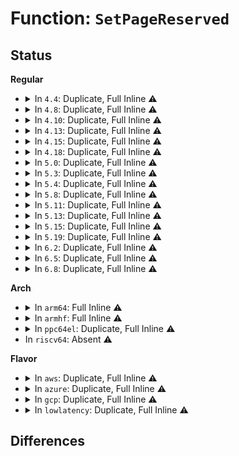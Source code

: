 # Function: <code>SetPageReserved</code>

## Status
<b>Regular</b>
<ul>
<li>
<details>
<summary>In <code>4.4</code>: Duplicate, Full Inline ⚠️</summary>

**Collision:** Static Duplication

**Inline:** Full

**Transformation:** False

**Instances:**

```
In kernel/kexec_core.c (ffffffff8110c4b3)
Location: include/linux/page-flags.h:222
Inline: True
Inline callers:
  - kernel/kexec_core.c:kimage_alloc_pages
```
```
In mm/page_alloc.c (ffffffff8181ce6e)
Location: include/linux/page-flags.h:222
Inline: True
Inline callers:
  - mm/page_alloc.c:reserve_bootmem_region
  - mm/page_alloc.c:__offline_isolated_pages
  - mm/page_alloc.c:__offline_isolated_pages
```
```
In mm/memory_hotplug.c (ffffffff81819823)
Location: include/linux/page-flags.h:222
Inline: True
Inline callers:
  - mm/memory_hotplug.c:__add_pages
```
```
In drivers/char/agp/generic.c (ffffffff8151d53b)
Location: include/linux/page-flags.h:222
Inline: True
Inline callers:
  - drivers/char/agp/generic.c:agp_generic_create_gatt_table
```
</details>
</li>
<li>
<details>
<summary>In <code>4.8</code>: Duplicate, Full Inline ⚠️</summary>

**Collision:** Static Duplication

**Inline:** Full

**Transformation:** False

**Instances:**

```
In kernel/kexec_core.c (ffffffff81113d33)
Location: include/linux/page-flags.h:275
Inline: True
Inline callers:
  - kernel/kexec_core.c:kimage_alloc_pages
```
```
In mm/page_alloc.c (ffffffff811acc4b)
Location: include/linux/page-flags.h:275
Inline: True
Inline callers:
  - mm/page_alloc.c:__offline_isolated_pages
  - mm/page_alloc.c:__offline_isolated_pages
  - mm/page_alloc.c:reserve_bootmem_region
```
```
In mm/memory_hotplug.c (ffffffff81893417)
Location: include/linux/page-flags.h:275
Inline: True
Inline callers:
  - mm/memory_hotplug.c:__add_pages
```
```
In drivers/char/agp/generic.c (ffffffff815702a4)
Location: include/linux/page-flags.h:275
Inline: True
Inline callers:
  - drivers/char/agp/generic.c:agp_generic_create_gatt_table
```
</details>
</li>
<li>
<details>
<summary>In <code>4.10</code>: Duplicate, Full Inline ⚠️</summary>

**Collision:** Static Duplication

**Inline:** Full

**Transformation:** False

**Instances:**

```
In kernel/kexec_core.c (ffffffff8111b443)
Location: include/linux/page-flags.h:285
Inline: True
Inline callers:
  - kernel/kexec_core.c:kimage_alloc_pages
```
```
In mm/page_alloc.c (ffffffff811bd206)
Location: include/linux/page-flags.h:285
Inline: True
Inline callers:
  - mm/page_alloc.c:__offline_isolated_pages
  - mm/page_alloc.c:__offline_isolated_pages
  - mm/page_alloc.c:reserve_bootmem_region
```
```
In mm/memory_hotplug.c (ffffffff818c7c68)
Location: include/linux/page-flags.h:285
Inline: True
Inline callers:
  - mm/memory_hotplug.c:__add_pages
```
```
In drivers/char/agp/generic.c (ffffffff8159c957)
Location: include/linux/page-flags.h:285
Inline: True
Inline callers:
  - drivers/char/agp/generic.c:agp_generic_create_gatt_table
```
</details>
</li>
<li>
<details>
<summary>In <code>4.13</code>: Duplicate, Full Inline ⚠️</summary>

**Collision:** Static Duplication

**Inline:** Full

**Transformation:** False

**Instances:**

```
In kernel/kexec_core.c (ffffffff8111d303)
Location: include/linux/page-flags.h:285
Inline: True
Inline callers:
  - kernel/kexec_core.c:kimage_alloc_pages
```
```
In mm/page_alloc.c (ffffffff811c5463)
Location: include/linux/page-flags.h:285
Inline: True
Inline callers:
  - mm/page_alloc.c:__offline_isolated_pages
  - mm/page_alloc.c:__offline_isolated_pages
  - mm/page_alloc.c:reserve_bootmem_region
```
```
In mm/memory_hotplug.c (ffffffff818ff249)
Location: include/linux/page-flags.h:285
Inline: True
Inline callers:
  - mm/memory_hotplug.c:__add_pages
```
```
In drivers/char/agp/generic.c (ffffffff815b09b4)
Location: include/linux/page-flags.h:285
Inline: True
Inline callers:
  - drivers/char/agp/generic.c:agp_generic_create_gatt_table
```
</details>
</li>
<li>
<details>
<summary>In <code>4.15</code>: Duplicate, Full Inline ⚠️</summary>

**Collision:** Static Duplication

**Inline:** Full

**Transformation:** False

**Instances:**

```
In kernel/kexec_core.c (ffffffff81128a2e)
Location: include/linux/page-flags.h:286
Inline: True
Inline callers:
  - kernel/kexec_core.c:kimage_alloc_pages
```
```
In mm/page_alloc.c (ffffffff811da22e)
Location: include/linux/page-flags.h:286
Inline: True
Inline callers:
  - mm/page_alloc.c:__offline_isolated_pages
  - mm/page_alloc.c:__offline_isolated_pages
  - mm/page_alloc.c:reserve_bootmem_region
```
```
In mm/memory_hotplug.c (ffffffff8198933a)
Location: include/linux/page-flags.h:286
Inline: True
Inline callers:
  - mm/memory_hotplug.c:__add_pages
```
```
In drivers/char/agp/generic.c (ffffffff81617554)
Location: include/linux/page-flags.h:286
Inline: True
Inline callers:
  - drivers/char/agp/generic.c:agp_generic_create_gatt_table
```
</details>
</li>
<li>
<details>
<summary>In <code>4.18</code>: Duplicate, Full Inline ⚠️</summary>

**Collision:** Static Duplication

**Inline:** Full

**Transformation:** False

**Instances:**

```
In kernel/kexec_core.c (ffffffff81136aae)
Location: include/linux/page-flags.h:293
Inline: True
Inline callers:
  - kernel/kexec_core.c:kimage_alloc_pages
```
```
In mm/page_alloc.c (ffffffff811faaa2)
Location: include/linux/page-flags.h:293
Inline: True
Inline callers:
  - mm/page_alloc.c:__offline_isolated_pages
  - mm/page_alloc.c:__offline_isolated_pages
  - mm/page_alloc.c:memmap_init_zone
  - mm/page_alloc.c:reserve_bootmem_region
```
```
In drivers/char/agp/generic.c (ffffffff8165105d)
Location: include/linux/page-flags.h:293
Inline: True
Inline callers:
  - drivers/char/agp/generic.c:agp_generic_create_gatt_table
```
</details>
</li>
<li>
<details>
<summary>In <code>5.0</code>: Duplicate, Full Inline ⚠️</summary>

**Collision:** Static Duplication

**Inline:** Full

**Transformation:** False

**Instances:**

```
In kernel/kexec_core.c (ffffffff8114210e)
Location: include/linux/page-flags.h:304
Inline: True
Inline callers:
  - kernel/kexec_core.c:kimage_alloc_pages
```
```
In mm/page_alloc.c (ffffffff8120d222)
Location: include/linux/page-flags.h:304
Inline: True
Inline callers:
  - mm/page_alloc.c:__offline_isolated_pages
  - mm/page_alloc.c:__offline_isolated_pages
```
```
In drivers/char/agp/generic.c (ffffffff8166f21d)
Location: include/linux/page-flags.h:304
Inline: True
Inline callers:
  - drivers/char/agp/generic.c:agp_generic_create_gatt_table
```
</details>
</li>
<li>
<details>
<summary>In <code>5.3</code>: Duplicate, Full Inline ⚠️</summary>

**Collision:** Static Duplication

**Inline:** Full

**Transformation:** False

**Instances:**

```
In kernel/kexec_core.c (ffffffff8114d4d4)
Location: include/linux/page-flags.h:337
Inline: True
Inline callers:
  - kernel/kexec_core.c:kimage_alloc_pages
```
```
In mm/page_alloc.c (ffffffff81273653)
Location: include/linux/page-flags.h:337
Inline: True
Inline callers:
  - mm/page_alloc.c:__offline_isolated_pages
  - mm/page_alloc.c:__offline_isolated_pages
```
```
In drivers/char/agp/generic.c (ffffffff816a4d81)
Location: include/linux/page-flags.h:337
Inline: True
Inline callers:
  - drivers/char/agp/generic.c:agp_generic_create_gatt_table
```
</details>
</li>
<li>
<details>
<summary>In <code>5.4</code>: Duplicate, Full Inline ⚠️</summary>

**Collision:** Static Duplication

**Inline:** Full

**Transformation:** False

**Instances:**

```
In kernel/kexec_core.c (ffffffff811591bf)
Location: include/linux/page-flags.h:337
Inline: True
Inline callers:
  - kernel/kexec_core.c:kimage_alloc_pages
```
```
In mm/page_alloc.c (ffffffff812824c3)
Location: include/linux/page-flags.h:337
Inline: True
Inline callers:
  - mm/page_alloc.c:__offline_isolated_pages
  - mm/page_alloc.c:__offline_isolated_pages
```
```
In drivers/char/agp/generic.c (ffffffff816c7ab1)
Location: include/linux/page-flags.h:337
Inline: True
Inline callers:
  - drivers/char/agp/generic.c:agp_generic_create_gatt_table
```
</details>
</li>
<li>
<details>
<summary>In <code>5.8</code>: Duplicate, Full Inline ⚠️</summary>

**Collision:** Static Duplication

**Inline:** Full

**Transformation:** False

**Instances:**

```
In kernel/kexec_core.c (ffffffff81169fe8)
Location: include/linux/page-flags.h:345
Inline: True
Inline callers:
  - kernel/kexec_core.c:kimage_alloc_pages
```
```
In drivers/char/agp/generic.c (ffffffff8177cb90)
Location: include/linux/page-flags.h:345
Inline: True
Inline callers:
  - drivers/char/agp/generic.c:agp_generic_create_gatt_table
```
</details>
</li>
<li>
<details>
<summary>In <code>5.11</code>: Duplicate, Full Inline ⚠️</summary>

**Collision:** Static Duplication

**Inline:** Full

**Transformation:** False

**Instances:**

```
In kernel/kexec_core.c (ffffffff81166728)
Location: include/linux/page-flags.h:354
Inline: True
Inline callers:
  - kernel/kexec_core.c:kimage_alloc_pages
```
```
In drivers/char/agp/generic.c (ffffffff81795ce0)
Location: include/linux/page-flags.h:354
Inline: True
Inline callers:
  - drivers/char/agp/generic.c:agp_generic_create_gatt_table
```
</details>
</li>
<li>
<details>
<summary>In <code>5.13</code>: Duplicate, Full Inline ⚠️</summary>

**Collision:** Static Duplication

**Inline:** Full

**Transformation:** False

**Instances:**

```
In kernel/kexec_core.c (ffffffff811674c8)
Location: include/linux/page-flags.h:354
Inline: True
Inline callers:
  - kernel/kexec_core.c:kimage_alloc_pages
```
```
In drivers/char/agp/generic.c (ffffffff8177899f)
Location: include/linux/page-flags.h:354
Inline: True
Inline callers:
  - drivers/char/agp/generic.c:agp_generic_create_gatt_table
```
</details>
</li>
<li>
<details>
<summary>In <code>5.15</code>: Duplicate, Full Inline ⚠️</summary>

**Collision:** Static Duplication

**Inline:** Full

**Transformation:** False

**Instances:**

```
In kernel/kexec_core.c (ffffffff8118d045)
Location: include/linux/page-flags.h:368
Inline: True
Inline callers:
  - kernel/kexec_core.c:kimage_alloc_pages
```
```
In drivers/char/agp/generic.c (ffffffff817fe86e)
Location: include/linux/page-flags.h:368
Inline: True
Inline callers:
  - drivers/char/agp/generic.c:agp_generic_create_gatt_table
```
</details>
</li>
<li>
<details>
<summary>In <code>5.19</code>: Duplicate, Full Inline ⚠️</summary>

**Collision:** Static Duplication

**Inline:** Full

**Transformation:** False

**Instances:**

```
In kernel/kexec_core.c (ffffffff811bc297)
Location: include/linux/page-flags.h:518
Inline: True
Inline callers:
  - kernel/kexec_core.c:kimage_alloc_pages
```
```
In drivers/char/agp/generic.c (ffffffff8193d09b)
Location: include/linux/page-flags.h:518
Inline: True
Inline callers:
  - drivers/char/agp/generic.c:agp_generic_create_gatt_table
```
</details>
</li>
<li>
<details>
<summary>In <code>6.2</code>: Duplicate, Full Inline ⚠️</summary>

**Collision:** Static Duplication

**Inline:** Full

**Transformation:** False

**Instances:**

```
In kernel/kexec_core.c (ffffffff811fe4c7)
Location: include/linux/page-flags.h:497
Inline: True
Inline callers:
  - kernel/kexec_core.c:kimage_alloc_pages
```
```
In drivers/char/agp/generic.c (ffffffff81a9deeb)
Location: include/linux/page-flags.h:497
Inline: True
Inline callers:
  - drivers/char/agp/generic.c:agp_generic_create_gatt_table
```
</details>
</li>
<li>
<details>
<summary>In <code>6.5</code>: Duplicate, Full Inline ⚠️</summary>

**Collision:** Static Duplication

**Inline:** Full

**Transformation:** False

**Instances:**

```
In kernel/kexec_core.c (ffffffff81213798)
Location: include/linux/page-flags.h:490
Inline: True
Inline callers:
  - kernel/kexec_core.c:kimage_alloc_pages
```
```
In drivers/char/agp/generic.c (ffffffff81ae988a)
Location: include/linux/page-flags.h:490
Inline: True
Inline callers:
  - drivers/char/agp/generic.c:agp_generic_create_gatt_table
```
</details>
</li>
<li>
<details>
<summary>In <code>6.8</code>: Duplicate, Full Inline ⚠️</summary>

**Collision:** Static Duplication

**Inline:** Full

**Transformation:** False

**Instances:**

```
In kernel/kexec_core.c (ffffffff8122b6c8)
Location: include/linux/page-flags.h:492
Inline: True
Inline callers:
  - kernel/kexec_core.c:kimage_alloc_pages
```
```
In drivers/char/agp/generic.c (ffffffff81b3cd1a)
Location: include/linux/page-flags.h:492
Inline: True
Inline callers:
  - drivers/char/agp/generic.c:agp_generic_create_gatt_table
```
</details>
</li>
</ul>
<b>Arch</b>
<ul>
<li>
<details>
<summary>In <code>arm64</code>: Full Inline ⚠️</summary>

**Collision:** Unique Static

**Inline:** Full

**Transformation:** False

**Instances:**

```
In kernel/kexec_core.c (ffff8000101c87c8)
Location: include/linux/page-flags.h:337
Inline: True
Inline callers:
  - kernel/kexec_core.c:kimage_alloc_pages
```
</details>
</li>
<li>
<details>
<summary>In <code>armhf</code>: Full Inline ⚠️</summary>

**Collision:** Unique Static

**Inline:** Full

**Transformation:** False

**Instances:**

```
In kernel/kexec_core.c (c040f748)
Location: include/linux/page-flags.h:337
Inline: True
Inline callers:
  - kernel/kexec_core.c:kimage_alloc_pages
```
</details>
</li>
<li>
<details>
<summary>In <code>ppc64el</code>: Duplicate, Full Inline ⚠️</summary>

**Collision:** Static Duplication

**Inline:** Full

**Transformation:** False

**Instances:**

```
In arch/powerpc/kernel/fadump.c (c00000000004d4e0)
Location: include/linux/page-flags.h:337
Inline: True
Inline callers:
  - arch/powerpc/kernel/fadump.c:fadump_setup_cpu_notes_buf
```
```
In arch/powerpc/platforms/powernv/opal-flash.c (c0000000000ca14c)
Location: include/linux/page-flags.h:337
Inline: True
Inline callers:
  - arch/powerpc/platforms/powernv/opal-flash.c:image_data_write
```
```
In kernel/kexec_core.c (c000000000230eb0)
Location: include/linux/page-flags.h:337
Inline: True
Inline callers:
  - kernel/kexec_core.c:kimage_alloc_pages
```
```
In mm/page_alloc.c (c0000000003ee0e0)
Location: include/linux/page-flags.h:337
Inline: True
Inline callers:
  - mm/page_alloc.c:__offline_isolated_pages
  - mm/page_alloc.c:__offline_isolated_pages
```
```
In drivers/char/agp/generic.c (c000000000956830)
Location: include/linux/page-flags.h:337
Inline: True
Inline callers:
  - drivers/char/agp/generic.c:agp_generic_create_gatt_table
```
</details>
</li>
<li>
In <code>riscv64</code>: Absent ⚠️
</li>
</ul>
<b>Flavor</b>
<ul>
<li>
<details>
<summary>In <code>aws</code>: Duplicate, Full Inline ⚠️</summary>

**Collision:** Static Duplication

**Inline:** Full

**Transformation:** False

**Instances:**

```
In kernel/kexec_core.c (ffffffff811517df)
Location: include/linux/page-flags.h:337
Inline: True
Inline callers:
  - kernel/kexec_core.c:kimage_alloc_pages
```
```
In mm/page_alloc.c (ffffffff8127ab13)
Location: include/linux/page-flags.h:337
Inline: True
Inline callers:
  - mm/page_alloc.c:__offline_isolated_pages
  - mm/page_alloc.c:__offline_isolated_pages
```
```
In drivers/char/agp/generic.c (ffffffff8168d501)
Location: include/linux/page-flags.h:337
Inline: True
Inline callers:
  - drivers/char/agp/generic.c:agp_generic_create_gatt_table
```
</details>
</li>
<li>
<details>
<summary>In <code>azure</code>: Duplicate, Full Inline ⚠️</summary>

**Collision:** Static Duplication

**Inline:** Full

**Transformation:** False

**Instances:**

```
In kernel/kexec_core.c (ffffffff81144abf)
Location: include/linux/page-flags.h:337
Inline: True
Inline callers:
  - kernel/kexec_core.c:kimage_alloc_pages
```
```
In mm/page_alloc.c (ffffffff8126c9f3)
Location: include/linux/page-flags.h:337
Inline: True
Inline callers:
  - mm/page_alloc.c:__offline_isolated_pages
  - mm/page_alloc.c:__offline_isolated_pages
```
```
In drivers/char/agp/generic.c (ffffffff8166aef1)
Location: include/linux/page-flags.h:337
Inline: True
Inline callers:
  - drivers/char/agp/generic.c:agp_generic_create_gatt_table
```
</details>
</li>
<li>
<details>
<summary>In <code>gcp</code>: Duplicate, Full Inline ⚠️</summary>

**Collision:** Static Duplication

**Inline:** Full

**Transformation:** False

**Instances:**

```
In kernel/kexec_core.c (ffffffff8114f68f)
Location: include/linux/page-flags.h:337
Inline: True
Inline callers:
  - kernel/kexec_core.c:kimage_alloc_pages
```
```
In mm/page_alloc.c (ffffffff812788b3)
Location: include/linux/page-flags.h:337
Inline: True
Inline callers:
  - mm/page_alloc.c:__offline_isolated_pages
  - mm/page_alloc.c:__offline_isolated_pages
```
```
In drivers/char/agp/generic.c (ffffffff816bb771)
Location: include/linux/page-flags.h:337
Inline: True
Inline callers:
  - drivers/char/agp/generic.c:agp_generic_create_gatt_table
```
</details>
</li>
<li>
<details>
<summary>In <code>lowlatency</code>: Duplicate, Full Inline ⚠️</summary>

**Collision:** Static Duplication

**Inline:** Full

**Transformation:** False

**Instances:**

```
In kernel/kexec_core.c (ffffffff8115c4af)
Location: include/linux/page-flags.h:337
Inline: True
Inline callers:
  - kernel/kexec_core.c:kimage_alloc_pages
```
```
In mm/page_alloc.c (ffffffff812884a3)
Location: include/linux/page-flags.h:337
Inline: True
Inline callers:
  - mm/page_alloc.c:__offline_isolated_pages
  - mm/page_alloc.c:__offline_isolated_pages
```
```
In drivers/char/agp/generic.c (ffffffff816d5d41)
Location: include/linux/page-flags.h:337
Inline: True
Inline callers:
  - drivers/char/agp/generic.c:agp_generic_create_gatt_table
```
</details>
</li>
</ul>

## Differences
